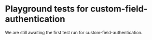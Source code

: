 # Playground tests for custom-field-authentication
We are still awaiting the first test run for custom-field-authentication.
